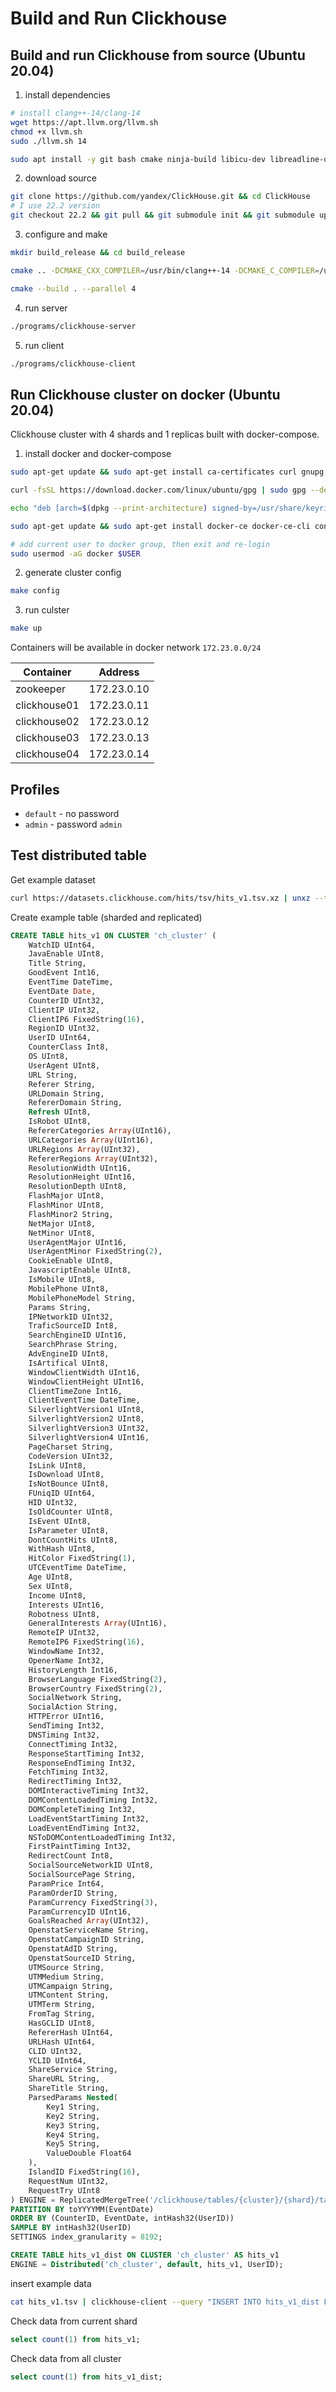 # Build and Run Clickhouse

## Build and run Clickhouse from source (Ubuntu 20.04)

1. install dependencies
```sh
# install clang++-14/clang-14
wget https://apt.llvm.org/llvm.sh
chmod +x llvm.sh
sudo ./llvm.sh 14

sudo apt install -y git bash cmake ninja-build libicu-dev libreadline-dev gperf expect python python-lxml python-termcolor python-requests curl perl sudo openssl netcat-openbsd telnet
```

2. download source
```sh
git clone https://github.com/yandex/ClickHouse.git && cd ClickHouse
# I use 22.2 version
git checkout 22.2 && git pull && git submodule init && git submodule update --jobs 4
```

3. configure and make
```sh
mkdir build_release && cd build_release

cmake .. -DCMAKE_CXX_COMPILER=/usr/bin/clang++-14 -DCMAKE_C_COMPILER=/usr/bin/clang-14 -DCMAKE_BUILD_WITH_INSTALL_RPATH=TRUE -DCMAKE_BUILD_TYPE=Release

cmake --build . --parallel 4
```

4. run server
```sh
./programs/clickhouse-server
```


5. run client
```sh
./programs/clickhouse-client
```

## Run Clickhouse cluster on docker (Ubuntu 20.04)

Clickhouse cluster with 4 shards and 1 replicas built with docker-compose.

1. install docker and docker-compose
```sh
sudo apt-get update && sudo apt-get install ca-certificates curl gnupg lsb-release

curl -fsSL https://download.docker.com/linux/ubuntu/gpg | sudo gpg --dearmor -o /usr/share/keyrings/docker-archive-keyring.gpg

echo "deb [arch=$(dpkg --print-architecture) signed-by=/usr/share/keyrings/docker-archive-keyring.gpg] https://download.docker.com/linux/ubuntu $(lsb_release -cs) stable" | sudo tee /etc/apt/sources.list.d/docker.list > /dev/null

sudo apt-get update && sudo apt-get install docker-ce docker-ce-cli containerd.io docker-compose

# add current user to docker group, then exit and re-login
sudo usermod -aG docker $USER
```

2. generate cluster config

```sh
make config
```

3. run culster

```sh
make up
```

Containers will be available in docker network `172.23.0.0/24`

| Container    | Address
| ------------ | -------
| zookeeper    | 172.23.0.10
| clickhouse01 | 172.23.0.11
| clickhouse02 | 172.23.0.12
| clickhouse03 | 172.23.0.13
| clickhouse04 | 172.23.0.14

## Profiles

- `default` - no password
- `admin` - password `admin`

## Test distributed table

Get example dataset
```sh
curl https://datasets.clickhouse.com/hits/tsv/hits_v1.tsv.xz | unxz --threads=`nproc` > hits_v1.tsv
```

Create example table (sharded and replicated)
```sql
CREATE TABLE hits_v1 ON CLUSTER 'ch_cluster' (
    WatchID UInt64,
    JavaEnable UInt8,
    Title String,
    GoodEvent Int16,
    EventTime DateTime,
    EventDate Date,
    CounterID UInt32,
    ClientIP UInt32,
    ClientIP6 FixedString(16),
    RegionID UInt32,
    UserID UInt64,
    CounterClass Int8,
    OS UInt8,
    UserAgent UInt8,
    URL String,
    Referer String,
    URLDomain String,
    RefererDomain String,
    Refresh UInt8,
    IsRobot UInt8,
    RefererCategories Array(UInt16),
    URLCategories Array(UInt16),
    URLRegions Array(UInt32),
    RefererRegions Array(UInt32),
    ResolutionWidth UInt16,
    ResolutionHeight UInt16,
    ResolutionDepth UInt8,
    FlashMajor UInt8,
    FlashMinor UInt8,
    FlashMinor2 String,
    NetMajor UInt8,
    NetMinor UInt8,
    UserAgentMajor UInt16,
    UserAgentMinor FixedString(2),
    CookieEnable UInt8,
    JavascriptEnable UInt8,
    IsMobile UInt8,
    MobilePhone UInt8,
    MobilePhoneModel String,
    Params String,
    IPNetworkID UInt32,
    TraficSourceID Int8,
    SearchEngineID UInt16,
    SearchPhrase String,
    AdvEngineID UInt8,
    IsArtifical UInt8,
    WindowClientWidth UInt16,
    WindowClientHeight UInt16,
    ClientTimeZone Int16,
    ClientEventTime DateTime,
    SilverlightVersion1 UInt8,
    SilverlightVersion2 UInt8,
    SilverlightVersion3 UInt32,
    SilverlightVersion4 UInt16,
    PageCharset String,
    CodeVersion UInt32,
    IsLink UInt8,
    IsDownload UInt8,
    IsNotBounce UInt8,
    FUniqID UInt64,
    HID UInt32,
    IsOldCounter UInt8,
    IsEvent UInt8,
    IsParameter UInt8,
    DontCountHits UInt8,
    WithHash UInt8,
    HitColor FixedString(1),
    UTCEventTime DateTime,
    Age UInt8,
    Sex UInt8,
    Income UInt8,
    Interests UInt16,
    Robotness UInt8,
    GeneralInterests Array(UInt16),
    RemoteIP UInt32,
    RemoteIP6 FixedString(16),
    WindowName Int32,
    OpenerName Int32,
    HistoryLength Int16,
    BrowserLanguage FixedString(2),
    BrowserCountry FixedString(2),
    SocialNetwork String,
    SocialAction String,
    HTTPError UInt16,
    SendTiming Int32,
    DNSTiming Int32,
    ConnectTiming Int32,
    ResponseStartTiming Int32,
    ResponseEndTiming Int32,
    FetchTiming Int32,
    RedirectTiming Int32,
    DOMInteractiveTiming Int32,
    DOMContentLoadedTiming Int32,
    DOMCompleteTiming Int32,
    LoadEventStartTiming Int32,
    LoadEventEndTiming Int32,
    NSToDOMContentLoadedTiming Int32,
    FirstPaintTiming Int32,
    RedirectCount Int8,
    SocialSourceNetworkID UInt8,
    SocialSourcePage String,
    ParamPrice Int64,
    ParamOrderID String,
    ParamCurrency FixedString(3),
    ParamCurrencyID UInt16,
    GoalsReached Array(UInt32),
    OpenstatServiceName String,
    OpenstatCampaignID String,
    OpenstatAdID String,
    OpenstatSourceID String,
    UTMSource String,
    UTMMedium String,
    UTMCampaign String,
    UTMContent String,
    UTMTerm String,
    FromTag String,
    HasGCLID UInt8,
    RefererHash UInt64,
    URLHash UInt64,
    CLID UInt32,
    YCLID UInt64,
    ShareService String,
    ShareURL String,
    ShareTitle String,
    ParsedParams Nested(
        Key1 String,
        Key2 String,
        Key3 String,
        Key4 String,
        Key5 String,
        ValueDouble Float64
    ),
    IslandID FixedString(16),
    RequestNum UInt32,
    RequestTry UInt8
) ENGINE = ReplicatedMergeTree('/clickhouse/tables/{cluster}/{shard}/table', '{replica}') 
PARTITION BY toYYYYMM(EventDate)
ORDER BY (CounterID, EventDate, intHash32(UserID))
SAMPLE BY intHash32(UserID)
SETTINGS index_granularity = 8192;

CREATE TABLE hits_v1_dist ON CLUSTER 'ch_cluster' AS hits_v1
ENGINE = Distributed('ch_cluster', default, hits_v1, UserID);
```

insert example data
```sh
cat hits_v1.tsv | clickhouse-client --query "INSERT INTO hits_v1_dist FORMAT TSV" --max_insert_block_size=100000
```

Check data from current shard
```sql
select count(1) from hits_v1;
```

Check data from all cluster
```sql
select count(1) from hits_v1_dist;
```
